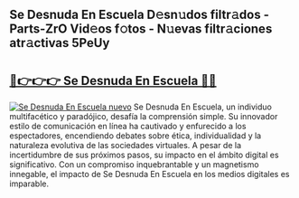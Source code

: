 ## Se Desnuda En Escuela D𝚎sn𝚞dos filtr𝚊dos - Parts-ZrO Vid𝚎os f𝚘tos - N𝚞evas filtr𝚊ciones atr𝚊ctivas 5PeUy

# <h2><a href="http://mb2i6h.tromn.icu/?c=Se+Desnuda+En+Escuela">🔗👉👉👉 Se Desnuda En Escuela 🔗🔗</a></h2>

[![Se Desnuda En Escuela nuevo](https://i.imgur.com/pEAQMta.gif)](http://mb2i6h.tromn.icu/?c=Se+Desnuda+En+Escuela)
Se Desnuda En Escuela, un individuo multifacético y paradójico, desafía la comprensión simple. Su innovador estilo de comunicación en línea ha cautivado y enfurecido a los espectadores, encendiendo debates sobre ética, individualidad y la naturaleza evolutiva de las sociedades virtuales. A pesar de la incertidumbre de sus próximos pasos, su impacto en el ámbito digital es significativo. Con un compromiso inquebrantable y un magnetismo innegable, el impacto de Se Desnuda En Escuela en los medios digitales es imparable.

